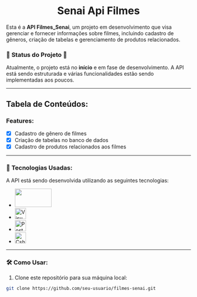 # <h1 align="center">Senai Api Filmes</h1>

Esta é a **API Filmes_Senai**, um projeto em desenvolvimento que visa gerenciar e fornecer informações sobre filmes, incluindo cadastro de gêneros, criação de tabelas e gerenciamento de produtos relacionados.

### 🚧 **Status do Projeto** 🚧
Atualmente, o projeto está no **início** e em fase de desenvolvimento. A API está sendo estruturada e várias funcionalidades estão sendo implementadas aos poucos. 

---

## Tabela de Conteúdos:
### Features:
- [x] Cadastro de gênero de filmes
- [x] Criação de tabelas no banco de dados
- [x] Cadastro de produtos relacionados aos filmes

---

### 🚀 **Tecnologias Usadas:**
A API está sendo desenvolvida utilizando as seguintes tecnologias:

- <img src="https://github.com/user-attachments/assets/b264dfca-b4e0-4d96-aefb-49140785523f" width="100px" height="50px">
- <img src="https://img.shields.io/badge/Visual_Studio-5C2D91?style=for-the-badge&logo=visual%20studio&logoColor=white" alt="Visual Studio" height="30px">
- <img src="https://img.shields.io/badge/Postman-FF6C37?style=for-the-badge&logo=postman&logoColor=white" alt="Postman" height="30px">
- <img src="https://img.shields.io/badge/C%23-239120?style=for-the-badge&logo=csharp&logoColor=white" alt="Csharp" height="30px">

---

### 🛠 **Como Usar:**

1. Clone este repositório para sua máquina local:
```bash
git clone https://github.com/seu-usuario/filmes-senai.git

